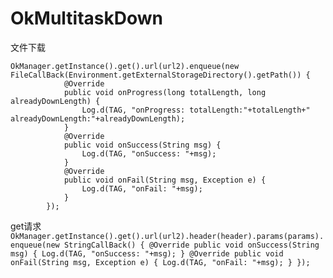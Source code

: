 # OkMultitaskDown
文件下载
```
OkManager.getInstance().get().url(url2).enqueue(new FileCallBack(Environment.getExternalStorageDirectory().getPath()) {
            @Override
            public void onProgress(long totalLength, long alreadyDownLength) {
                Log.d(TAG, "onProgress: totalLength:"+totalLength+"   alreadyDownLength:"+alreadyDownLength);
            }
            @Override
            public void onSuccess(String msg) {
                Log.d(TAG, "onSuccess: "+msg);
            }
            @Override
            public void onFail(String msg, Exception e) {
                Log.d(TAG, "onFail: "+msg);
            }
        });
```
get请求
``
OkManager.getInstance().get().url(url2).header(header).params(params).enqueue(new StringCallBack() {
           @Override
           public void onSuccess(String msg) {
               Log.d(TAG, "onSuccess: "+msg);
           }
           @Override
           public void onFail(String msg, Exception e) {
               Log.d(TAG, "onFail: "+msg);
           }
       });
``